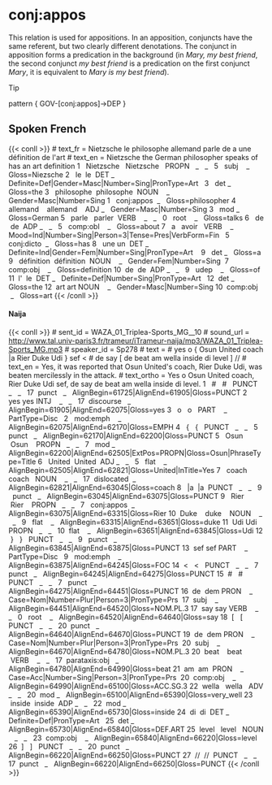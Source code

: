 # conj:appos

This relation is used for appositions. In an apposition, conjuncts have the same referent, but two clearly different denotations. The conjunct in apposition forms a predication in the background (in *Mary, my best friend*, the second conjunct *my best friend* is a predication on the first conjunct *Mary*, it is equivalent to *Mary is my best friend*).

>[!tip]
> pattern { GOV-[conj:appos]->DEP }

<!-- tabs:start -->
## **Spoken French**
{{< conll >}}
\# text_fr = Nietzsche le philosophe allemand parle de a une définition de l'art
\# text_en = Nietzsche the German philosopher speaks of has an art definition
1   Nietzsche   Nietzsche   PROPN   _   _   5   subj    _   Gloss=Niezsche
2   le  le  DET _   Definite=Def|Gender=Masc|Number=Sing|PronType=Art   3   det _   Gloss=the
3   philosophe  philosophe  NOUN    _   Gender=Masc|Number=Sing 1   conj:appos  _   Gloss=philosopher
4   allemand    allemand    ADJ _   Gender=Masc|Number=Sing 3   mod _   Gloss=German
5   parle   parler  VERB    _   _   0   root    _   Gloss=talks
6   de  de  ADP _   _   5   comp:obl    _   Gloss=about
7   a   avoir   VERB    _   Mood=Ind|Number=Sing|Person=3|Tense=Pres|VerbForm=Fin   5   conj:dicto  _   Gloss=has
8   une un  DET _   Definite=Ind|Gender=Fem|Number=Sing|PronType=Art    9   det _   Gloss=a
9   définition  définition  NOUN    _   Gender=Fem|Number=Sing  7   comp:obj    _   Gloss=definition
10  de  de  ADP _   _   9   udep    _   Gloss=of
11  l'  le  DET _   Definite=Def|Number=Sing|PronType=Art   12  det _   Gloss=the
12  art art NOUN    _   Gender=Masc|Number=Sing 10  comp:obj    _   Gloss=art
{{< /conll >}}

#### **Naija**
{{< conll >}}
\# sent_id = WAZA_01_Triplea-Sports_MG__10
\# sound_url = http://www.tal.univ-paris3.fr/trameur/iTrameur-naija/mp3/WAZA_01_Triplea-Sports_MG.mp3
\# speaker_id = Sp278
\# text = # yes o { Osun United coach |a Rier Duke Udi } sef < # de say [ de beat am wella inside di level ] //
\# text_en = Yes, it was reported that Osun United's coach, Rier Duke Udi, was beaten mercilessly in the attack.
\# text_ortho = Yes o Osun United coach, Rier Duke Udi sef, de say de beat am wella inside di level.
1   #   #   PUNCT   _   _   17  punct   _   AlignBegin=61725|AlignEnd=61905|Gloss=PUNCT
2   yes yes INTJ    _   _   17  discourse   _   AlignBegin=61905|AlignEnd=62075|Gloss=yes
3   o   o   PART    _   PartType=Disc   2   mod:emph    _   AlignBegin=62075|AlignEnd=62170|Gloss=EMPH
4   {   {   PUNCT   _   _   5   punct   _   AlignBegin=62170|AlignEnd=62200|Gloss=PUNCT
5   Osun    Osun    PROPN   _   _   7   mod _   AlignBegin=62200|AlignEnd=62505|ExtPos=PROPN|Gloss=Osun|PhraseType=Title
6   United  United  ADJ _   _   5   flat    _   AlignBegin=62505|AlignEnd=62821|Gloss=United|InTitle=Yes
7   coach   coach   NOUN    _   _   17  dislocated  _   AlignBegin=62821|AlignEnd=63045|Gloss=coach
8   |a  |a  PUNCT   _   _   9   punct   _   AlignBegin=63045|AlignEnd=63075|Gloss=PUNCT
9   Rier    Rier    PROPN   _   _   7   conj:appos  _   AlignBegin=63075|AlignEnd=63315|Gloss=Rier
10  Duke    duke    NOUN    _   _   9   flat    _   AlignBegin=63315|AlignEnd=63651|Gloss=duke
11  Udi Udi PROPN   _   _   10  flat    _   AlignBegin=63651|AlignEnd=63845|Gloss=Udi
12  }   }   PUNCT   _   _   9   punct   _   AlignBegin=63845|AlignEnd=63875|Gloss=PUNCT
13  sef sef PART    _   PartType=Disc   9   mod:emph    _   AlignBegin=63875|AlignEnd=64245|Gloss=FOC
14  <   <   PUNCT   _   _   7   punct   _   AlignBegin=64245|AlignEnd=64275|Gloss=PUNCT
15  #   #   PUNCT   _   _   7   punct   _   AlignBegin=64275|AlignEnd=64451|Gloss=PUNCT
16  de  dem PRON    _   Case=Nom|Number=Plur|Person=3|PronType=Prs  17  subj    _   AlignBegin=64451|AlignEnd=64520|Gloss=NOM.PL.3
17  say say VERB    _   _   0   root    _   AlignBegin=64520|AlignEnd=64640|Gloss=say
18  [   [   PUNCT   _   _   20  punct   _   AlignBegin=64640|AlignEnd=64670|Gloss=PUNCT
19  de  dem PRON    _   Case=Nom|Number=Plur|Person=3|PronType=Prs  20  subj    _   AlignBegin=64670|AlignEnd=64780|Gloss=NOM.PL.3
20  beat    beat    VERB    _   _   17  parataxis:obj   _   AlignBegin=64780|AlignEnd=64990|Gloss=beat
21  am  am  PRON    _   Case=Acc|Number=Sing|Person=3|PronType=Prs  20  comp:obj    _   AlignBegin=64990|AlignEnd=65100|Gloss=ACC.SG.3
22  wella   wella   ADV _   _   20  mod _   AlignBegin=65100|AlignEnd=65390|Gloss=very_well
23  inside  inside  ADP _   _   22  mod _   AlignBegin=65390|AlignEnd=65730|Gloss=inside
24  di  di  DET _   Definite=Def|PronType=Art   25  det _   AlignBegin=65730|AlignEnd=65840|Gloss=DEF.ART
25  level   level   NOUN    _   _   23  comp:obj    _   AlignBegin=65840|AlignEnd=66220|Gloss=level
26  ]   ]   PUNCT   _   _   20  punct   _   AlignBegin=66220|AlignEnd=66250|Gloss=PUNCT
27  //  //  PUNCT   _   _   17  punct   _   AlignBegin=66220|AlignEnd=66250|Gloss=PUNCT
{{< /conll >}}
<!-- tabs:end --> 




